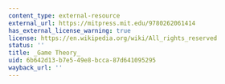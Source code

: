 ```yaml
---
content_type: external-resource
external_url: https://mitpress.mit.edu/9780262061414
has_external_license_warning: true
license: https://en.wikipedia.org/wiki/All_rights_reserved
status: ''
title: _Game Theory_
uid: 6b642d13-b7e5-49e8-bcca-87d641095295
wayback_url: ''
---
```

